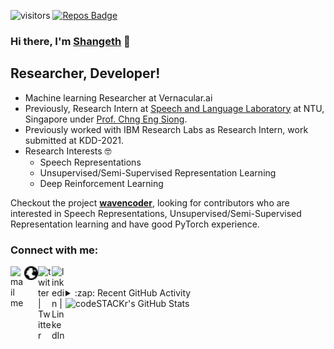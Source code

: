  ![visitors](https://visitor-badge.glitch.me/badge?page_id=page.id)
 [![Repos Badge](https://badges.pufler.dev/repos/shangeth)](https://badges.pufler.dev)
 
 
 ### Hi there, I'm [Shangeth](https://shangeth.com/) 👋

## Researcher, Developer!
- Machine learning Researcher at Vernacular.ai
- Previously, Research Intern at [Speech and Language Laboratory](https://personal.ntu.edu.sg/aseschng/SpeechLab.html) at NTU, Singapore under [Prof. Chng Eng Siong](https://personal.ntu.edu.sg/aseschng/default.html).
- Previously worked with IBM Research Labs as Research Intern, work submitted at KDD-2021.
- Research Interests :nerd_face:
    - Speech Representations
    - Unsupervised/Semi-Supervised Representation Learning
    - Deep Reinforcement Learning


Checkout the project [**wavencoder**](https://github.com/shangeth/wavencoder), looking for contributors who are interested in Speech Representations, Unsupervised/Semi-Supervised Representation learning and have good PyTorch experience.

### Connect with me:
[<img align="left" alt="mail me" width="22px" src="https://cdn.jsdelivr.net/npm/simple-icons@v3/icons/mail-dot-ru.svg" />](mailto:f20160442@goa.bits-pilani.ac.in)
[<img align="left" alt="shangeth.com" width="22px" src="https://raw.githubusercontent.com/iconic/open-iconic/master/svg/globe.svg" />](https://shangeth.com/)
[<img align="left" alt="twitter | Twitter" width="22px" src="https://cdn.jsdelivr.net/npm/simple-icons@v3/icons/twitter.svg" />](https://twitter.com/shangethr)
[<img align="left" alt="linkedin | LinkedIn" width="22px" src="https://cdn.jsdelivr.net/npm/simple-icons@v3/icons/linkedin.svg" />](https://www.linkedin.com/in/shangeth)

<br/>
<br/>
<details>
  <summary>:zap: Recent GitHub Activity</summary>
 
<!--START_SECTION:activity-->
1. ❗️ Closed issue [#2469](https://github.com/NVIDIA/NeMo/issues/2469) in [NVIDIA/NeMo](https://github.com/NVIDIA/NeMo)
2. 🗣 Commented on [#2469](https://github.com/NVIDIA/NeMo/issues/2469) in [NVIDIA/NeMo](https://github.com/NVIDIA/NeMo)
3. 🗣 Commented on [#2469](https://github.com/NVIDIA/NeMo/issues/2469) in [NVIDIA/NeMo](https://github.com/NVIDIA/NeMo)
4. 🗣 Commented on [#2469](https://github.com/NVIDIA/NeMo/issues/2469) in [NVIDIA/NeMo](https://github.com/NVIDIA/NeMo)
5. 🗣 Commented on [#2469](https://github.com/NVIDIA/NeMo/issues/2469) in [NVIDIA/NeMo](https://github.com/NVIDIA/NeMo)
<!--END_SECTION:activity-->

 </details>

<img align="left" alt="codeSTACKr's GitHub Stats" src="https://github-readme-stats-five-ochre.vercel.app/api?username=shangeth&show_icons=true&hide_border=true" />

